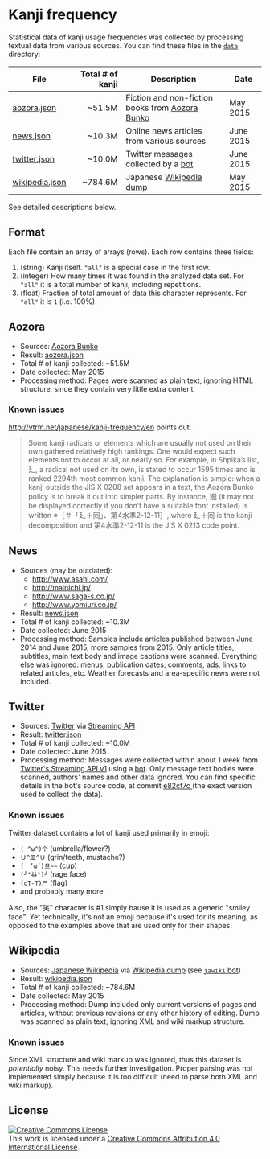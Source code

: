 # Kanji frequency

Statistical data of kanji usage frequencies was collected by processing textual data from various sources. You can find these files in the [`data`](data) directory:

| File                                  | Total # of kanji | Description                                               | Date      |
| ------------------------------------- | ---------------: | --------------------------------------------------------- | --------- |
| [aozora.json](data/aozora.json)       |           ~51.5M | Fiction and non-fiction books from [Aozora Bunko][aozora] | May 2015  |
| [news.json](data/news.json)           |           ~10.3M | Online news articles from various sources                 | June 2015 |
| [twitter.json](data/twitter.json)     |           ~10.0M | Twitter messages collected by a [bot][twitter-bot]        | June 2015 |
| [wikipedia.json](data/wikipedia.json) |          ~784.6M | Japanese [Wikipedia dump][wiki-dumps]                     | May 2015  |

See detailed descriptions below.

## Format

Each file contain an array of arrays (rows). Each row contains three fields:

1. (string) Kanji itself. `"all"` is a special case in the first row.
2. (integer) How many times it was found in the analyzed data set. For `"all"` it is a total number of kanji, including repetitions.
3. (float) Fraction of total amount of data this character represents. For `"all"` it is `1` (i.e. 100%).

## Aozora

- Sources: [Aozora Bunko][aozora]
- Result: [aozora.json](data/aozora.json)
- Total # of kanji collected: ~51.5M
- Date collected: May 2015
- Processing method: Pages were scanned as plain text, ignoring HTML structure, since they contain very little extra content.

### Known issues

<http://vtrm.net/japanese/kanji-frequency/en> points out:

> Some kanji radicals or elements which are usually not used on their own gathered relatively high rankings. One would expect such elements not to occur at all, or nearly so. For example, in Shpika’s list, 廴, a radical not used on its own, is stated to occur 1595 times and is ranked 2294th most common kanji.
The explanation is simple: when a kanji outside the JIS X 0208 set appears in a text, the Aozora Bunko policy is to break it out into simpler parts. By instance, 𢌞 (it may not be displayed correctly if you don’t have a suitable font installed) is written ※［＃「廴＋囘」、第4水準2-12-11］, where 廴＋囘 is the kanji decomposition and 第4水準2-12-11 is the JIS X 0213 code point.

## News

- Sources (may be outdated):
  - http://www.asahi.com/
  - http://mainichi.jp/
  - http://www.saga-s.co.jp/
  - http://www.yomiuri.co.jp/
- Result: [news.json](data/news.json)
- Total # of kanji collected: ~10.3M
- Date collected: June 2015
- Processing method: Samples include articles published between June 2014 and June 2015, more samples from 2015. Only article titles, subtitles, main text body and image captions were scanned. Everything else was ignored: menus, publication dates, comments, ads, links to related articles, etc. Weather forecasts and area-specific news were not included.

## Twitter

- Sources: [Twitter](https://twitter.com/) via [Streaming API][twitter-stream]
- Result: [twitter.json](data/twitter.json)
- Total # of kanji collected: ~10.0M
- Date collected: June 2015
- Processing method: Messages were collected within about 1 week from [Twitter's Streaming API v1][twitter-stream] using a [bot][twitter-bot]. Only message text bodies were scanned, authors' names and other data ignored. You can find specific details in the bot's source code, at commit [e82cf7c
](https://github.com/scriptin/twitter-kanji-frequency/tree/e82cf7c6093b7b789c52f238a4eb41a3ced1fdc9) (the exact version used to collect the data).

### Known issues

Twitter dataset contains a lot of kanji used primarily in emoji:

- `( ^ω^)个` (umbrella/flower?)
- `Ｕ^皿^Ｕ` (grin/teeth, mustache?)
- `(　’ω’)旦~~` (cup)
- `(╯°益°)╯` (rage face)
- `(oT-T)尸` (flag)
- and probably many more

Also, the "笑" character is #1 simply bause it is used as a generic "smiley face". Yet technically, it's not an emoji because it's used for its meaning, as opposed to the examples above that are used only for their shapes.

## Wikipedia

- Sources: [Japanese Wikipedia](https://ja.wikipedia.org/) via [Wikipedia dump][wiki-dumps] (see [`jawiki` bot][jawiki])
- Result: [wikipedia.json](data/wikipedia.json)
- Total # of kanji collected: ~784.6M
- Date collected: May 2015
- Processing method: Dump included only current versions of pages and articles, without previous revisions or any other history of editing. Dump was scanned as plain text, ignoring XML and wiki markup structure.

### Known issues

Since XML structure and wiki markup was ignored, thus this dataset is *potentially* noisy. This needs further investigation. Proper parsing was not implemented simply because it is too difficult (need to parse both XML and wiki markup).

## License

<a rel="license" href="http://creativecommons.org/licenses/by/4.0/"><img alt="Creative Commons License" style="border-width:0" src="https://i.creativecommons.org/l/by/4.0/80x15.png" /></a><br />This work is licensed under a <a rel="license" href="http://creativecommons.org/licenses/by/4.0/">Creative Commons Attribution 4.0 International License</a>.

[aozora]: http://www.aozora.gr.jp/
[jawiki]: https://dumps.wikimedia.org/jawiki/
[jouyou]: https://en.wikipedia.org/wiki/J%C5%8Dy%C5%8D_kanji
[twitter-bot]: https://github.com/scriptin/twitter-kanji-frequency
[twitter-stream]: https://developer.twitter.com/en/docs/twitter-api/v1/tweets/filter-realtime/api-reference/post-statuses-filter
[wiki-dumps]: https://dumps.wikimedia.org/
